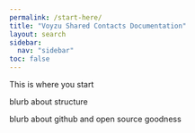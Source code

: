 ```yaml
---
permalink: /start-here/
title: "Voyzu Shared Contacts Documentation"
layout: search
sidebar:
  nav: "sidebar"
toc: false
---
```

This is where you start

blurb about structure

blurb about github and open source goodness
